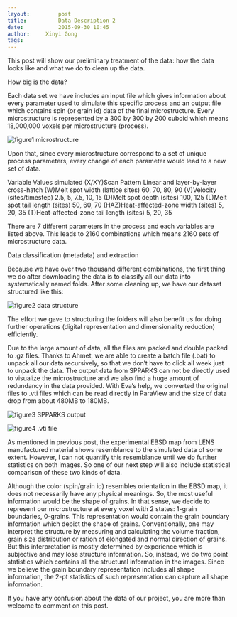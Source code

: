 ```yaml
---
layout:     	post
title:      	Data Description 2
date:       	2015-09-30 10:45
author:     Xinyi Gong
tags:         
---
```


This post will show our preliminary treatment of the data: how the data looks like and what we do to clean up the data.


How big is the data?

Each data set we have includes an input file which gives information about every parameter used to simulate this specific process and an output file which contains spin (or grain id) data of the final microstructure. Every microstructure is represented by a 300 by 300 by 200 cuboid which means 18,000,000 voxels per microstructure (process).

![figure1 microstructure](https://www.flickr.com/photos/133265793@N04/21815001906/in/datetaken/)


Upon that, since every microstructure correspond to a set of unique process parameters, every change of each parameter would lead to a new set of data.

Variable
Values simulated
(X/XY)Scan Pattern
Linear and layer-by-layer cross-hatch
(W)Melt spot width (lattice sites)
60, 70, 80, 90
(V)Velocity (sites/timestep)
2.5, 5, 7.5, 10, 15
(D)Melt spot depth (sites)
100, 125
(L)Melt spot tail length (sites)
50, 60, 70
(HAZ)Heat-affected-zone width (sites)
5, 20, 35
(T)Heat-affected-zone tail length (sites)
5, 20, 35

There are 7 different parameters in the process and each variables are listed above. This leads to 2160 combinations which means 2160 sets of microstructure data. 


Data classification (metadata) and extraction

Because we have over two thousand different combinations, the first thing we do after downloading the data is to classify all our data into systematically named folds. After some cleaning up, we have our dataset structured like this:

![figure2 data structure](https://www.flickr.com/photos/133265793@N04/21841139005/in/datetaken/)

The effort we gave to structuring the folders will also benefit us for doing further operations (digital representation and dimensionality reduction) efficiently.

Due to the large amount of data, all the files are packed and double packed to .gz files. Thanks to Ahmet, we are able to create a batch file (.bat) to unpack all our data recursively, so that we don’t have to click all week just to unpack the data. The output data from SPPARKS can not be directly used to visualize the microstructure and we also find a huge amount of redundancy in the data provided. With Eva’s help, we converted the original files to .vti files which can be read directly in ParaView and the size of data drop from about 480MB to 180MB.

![figure3 SPPARKS output](https://www.flickr.com/photos/133265793@N04/21815001936/in/datetaken/)

![figure4 .vti file](https://www.flickr.com/photos/133265793@N04/21850734141/in/datetaken/)

As mentioned in previous post, the experimental EBSD map from LENS manufactured material shows resemblance to the simulated data of some extent. However, I can not quantify this resemblance until we do further statistics on both images. So one of our next step will also include statistical comparison of these two kinds of data.

Although the color (spin/grain id) resembles orientation in the EBSD map, it does not necessarily have any physical meanings. So, the most useful information would be the shape of grains. In that sense, we decide to represent our microstructure at every voxel with 2 states: 1-grain boundaries, 0-grains. This representation would contain the grain boundary information which depict the shape of grains. Conventionally, one may interpret the structure by measuring and calculating the volume fraction, grain size distribution or ration of elongated and normal direction of grains. But this interpretation is mostly determined by experience which is subjective and may lose structure information.  So, instead, we do two point statistics which contains all the structural information in the images. Since we believe the grain boundary representation includes all shape information, the 2-pt statistics of such representation can capture all shape information. 

If you have any confusion about the data of our project, you are more than welcome to comment on this post.












